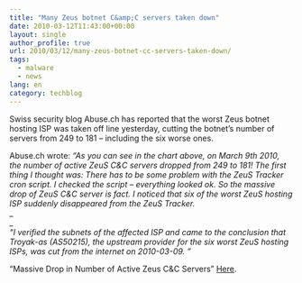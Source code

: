 ```yaml
---
title: "Many Zeus botnet C&amp;C servers taken down"
date: 2010-03-12T11:43:00+00:00
layout: single
author_profile: true
url: 2010/03/12/many-zeus-botnet-cc-servers-taken-down/
tags:
  - malware
  - news
lang: en
category: techblog
---
```

Swiss security blog Abuse.ch has reported that the worst Zeus botnet hosting ISP was taken off line yesterday, cutting the botnet’s number of servers from 249 to 181 – including the six worse ones.

Abuse.ch wrote: _“As you can see in the chart above, on March 9th 2010, the number of active ZeuS C&C servers dropped from 249 to 181! The first thing I thought was: There has to be some problem with the ZeuS Tracker cron script. I checked the script – everything looked ok. So the massive drop of ZeuS C&C server is fact. I noticed that six of the worst ZeuS hosting ISP suddenly disappeared from the ZeuS Tracker._  
_  
_  
_“I verified the subnets of the affected ISP and came to the conclusion that Troyak-as (AS50215), the upstream provider for the six worst ZeuS hosting ISPs, was cut from the internet on 2010-03-09. <span>”</span>_

“Massive Drop in Number of Active Zeus C&C Servers” [Here](http://www.abuse.ch/?p=2417).